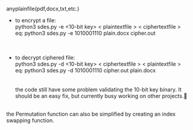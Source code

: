 anyplainfile(pdf,docx,txt,etc.)</br>
- to encrypt a file:<br />
python3 sdes.py -e <10-bit key> < plaintextfile > < ciphertextfile ><br />
eq: python3 sdes.py -e 1010001110 plain.docx cipher.out<br />
<br /><br />

- to decrypt ciphered file:<br />
python3 sdes.py -d <10-bit key> < ciphertextfile > < plaintextfile ><br />
eq: python3 sdes.py -d 1010001110 cipher.out plain.docx<br />
<br /><br />
the code still have some problem validating the 10-bit key binary. It should be an easy fix, but currently busy working on other projects.🙏
<br />
the Permutation function can also be simplified by creating an index swapping function.
